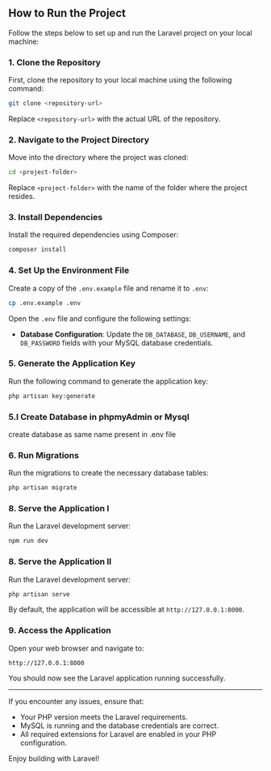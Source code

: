 ## How to Run the Project

Follow the steps below to set up and run the Laravel project on your local machine:

### 1. Clone the Repository

First, clone the repository to your local machine using the following command:
```bash
git clone <repository-url>
```
Replace `<repository-url>` with the actual URL of the repository.

### 2. Navigate to the Project Directory

Move into the directory where the project was cloned:
```bash
cd <project-folder>
```
Replace `<project-folder>` with the name of the folder where the project resides.

### 3. Install Dependencies

Install the required dependencies using Composer:
```bash
composer install
```

### 4. Set Up the Environment File

Create a copy of the `.env.example` file and rename it to `.env`:
```bash
cp .env.example .env
```

Open the `.env` file and configure the following settings:
- **Database Configuration**: Update the `DB_DATABASE`, `DB_USERNAME`, and `DB_PASSWORD` fields with your MySQL database credentials.

### 5. Generate the Application Key

Run the following command to generate the application key:
```bash
php artisan key:generate
```

### 5.I Create Database in phpmyAdmin or Mysql

create database as same name present in .env file


### 6. Run Migrations

Run the migrations to create the necessary database tables:
```bash
php artisan migrate
```


### 8. Serve the Application I

Run the Laravel development server:
```bash
npm run dev
```

### 8. Serve the Application II

Run the Laravel development server:
```bash
php artisan serve
```

By default, the application will be accessible at `http://127.0.0.1:8000`.

### 9. Access the Application

Open your web browser and navigate to:
```
http://127.0.0.1:8000
```

You should now see the Laravel application running successfully.

---

If you encounter any issues, ensure that:
- Your PHP version meets the Laravel requirements.
- MySQL is running and the database credentials are correct.
- All required extensions for Laravel are enabled in your PHP configuration.

Enjoy building with Laravel!


